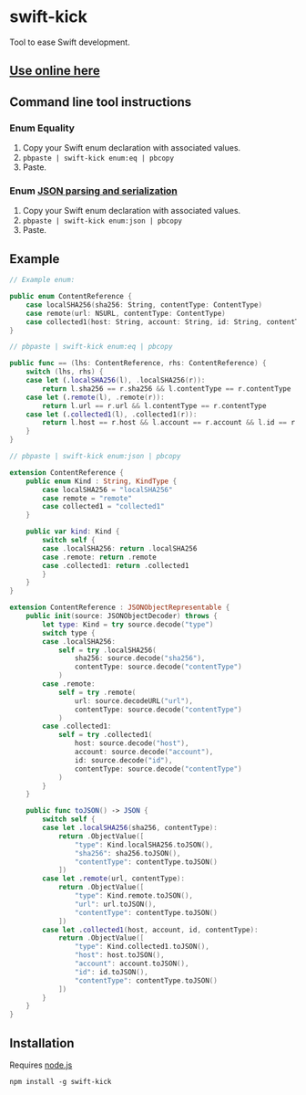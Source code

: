 # swift-kick
Tool to ease Swift development.

## [Use online here](https://www.burntcaramel.com/swift-kick/)

## Command line tool instructions

### Enum Equality

1. Copy your Swift enum declaration with associated values.
2. `pbpaste | swift-kick enum:eq | pbcopy`
3. Paste.

### Enum [JSON parsing and serialization](https://github.com/BurntCaramel/JSON)

1. Copy your Swift enum declaration with associated values.
2. `pbpaste | swift-kick enum:json | pbcopy`
3. Paste.

## Example

```swift
// Example enum:

public enum ContentReference {
	case localSHA256(sha256: String, contentType: ContentType)
	case remote(url: NSURL, contentType: ContentType)
	case collected1(host: String, account: String, id: String, contentType: ContentType)
}
```

```swift
// pbpaste | swift-kick enum:eq | pbcopy

public func == (lhs: ContentReference, rhs: ContentReference) {
	switch (lhs, rhs) {
	case let (.localSHA256(l), .localSHA256(r)):
		return l.sha256 == r.sha256 && l.contentType == r.contentType
	case let (.remote(l), .remote(r)):
		return l.url == r.url && l.contentType == r.contentType
	case let (.collected1(l), .collected1(r)):
		return l.host == r.host && l.account == r.account && l.id == r.id && l.contentType == r.contentType
	}
}
```

```swift
// pbpaste | swift-kick enum:json | pbcopy

extension ContentReference {
	public enum Kind : String, KindType {
		case localSHA256 = "localSHA256"
		case remote = "remote"
		case collected1 = "collected1"
	}

	public var kind: Kind {
		switch self {
		case .localSHA256: return .localSHA256
		case .remote: return .remote
		case .collected1: return .collected1
		}
	}
}

extension ContentReference : JSONObjectRepresentable {
	public init(source: JSONObjectDecoder) throws {
		let type: Kind = try source.decode("type")
		switch type {
		case .localSHA256:
			self = try .localSHA256(
				sha256: source.decode("sha256"),
				contentType: source.decode("contentType")
			)
		case .remote:
			self = try .remote(
				url: source.decodeURL("url"),
				contentType: source.decode("contentType")
			)
		case .collected1:
			self = try .collected1(
				host: source.decode("host"),
				account: source.decode("account"),
				id: source.decode("id"),
				contentType: source.decode("contentType")
			)
		}
	}

	public func toJSON() -> JSON {
		switch self {
		case let .localSHA256(sha256, contentType):
			return .ObjectValue([
				"type": Kind.localSHA256.toJSON(),
				"sha256": sha256.toJSON(),
				"contentType": contentType.toJSON()
			])
		case let .remote(url, contentType):
			return .ObjectValue([
				"type": Kind.remote.toJSON(),
				"url": url.toJSON(),
				"contentType": contentType.toJSON()
			])
		case let .collected1(host, account, id, contentType):
			return .ObjectValue([
				"type": Kind.collected1.toJSON(),
				"host": host.toJSON(),
				"account": account.toJSON(),
				"id": id.toJSON(),
				"contentType": contentType.toJSON()
			])
		}
	}
}
```

## Installation

Requires [node.js](https://nodejs.org/en/download/package-manager/)

```
npm install -g swift-kick
```
